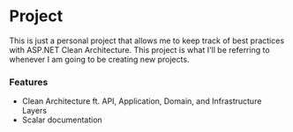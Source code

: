 # Project
This is just a personal project that allows me to keep track of best practices with ASP.NET Clean Architecture. This project is what I'll be referring to whenever I am going to be creating new projects.

### Features
- Clean Architecture ft. API, Application, Domain, and Infrastructure Layers
- Scalar documentation